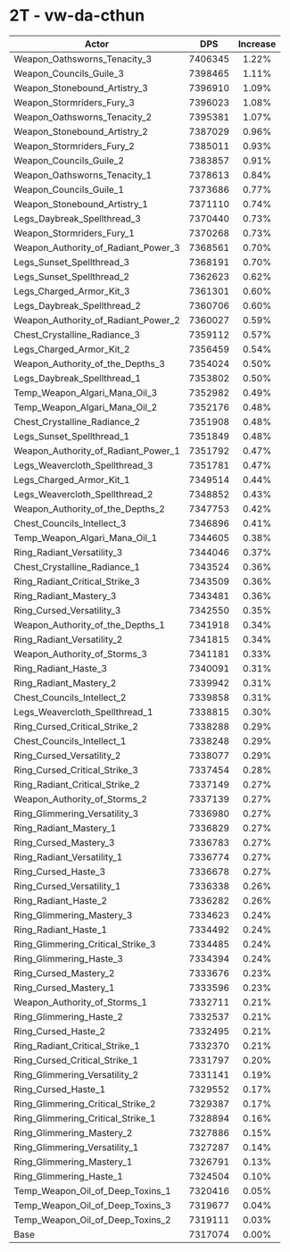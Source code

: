 # 2T - vw-da-cthun
| Actor | DPS | Increase |
|---|:---:|:---:|
|Weapon_Oathsworns_Tenacity_3|7406345|1.22%|
|Weapon_Councils_Guile_3|7398465|1.11%|
|Weapon_Stonebound_Artistry_3|7396910|1.09%|
|Weapon_Stormriders_Fury_3|7396023|1.08%|
|Weapon_Oathsworns_Tenacity_2|7395381|1.07%|
|Weapon_Stonebound_Artistry_2|7387029|0.96%|
|Weapon_Stormriders_Fury_2|7385011|0.93%|
|Weapon_Councils_Guile_2|7383857|0.91%|
|Weapon_Oathsworns_Tenacity_1|7378613|0.84%|
|Weapon_Councils_Guile_1|7373686|0.77%|
|Weapon_Stonebound_Artistry_1|7371110|0.74%|
|Legs_Daybreak_Spellthread_3|7370440|0.73%|
|Weapon_Stormriders_Fury_1|7370268|0.73%|
|Weapon_Authority_of_Radiant_Power_3|7368561|0.70%|
|Legs_Sunset_Spellthread_3|7368191|0.70%|
|Legs_Sunset_Spellthread_2|7362623|0.62%|
|Legs_Charged_Armor_Kit_3|7361301|0.60%|
|Legs_Daybreak_Spellthread_2|7360706|0.60%|
|Weapon_Authority_of_Radiant_Power_2|7360027|0.59%|
|Chest_Crystalline_Radiance_3|7359112|0.57%|
|Legs_Charged_Armor_Kit_2|7356459|0.54%|
|Weapon_Authority_of_the_Depths_3|7354024|0.50%|
|Legs_Daybreak_Spellthread_1|7353802|0.50%|
|Temp_Weapon_Algari_Mana_Oil_3|7352982|0.49%|
|Temp_Weapon_Algari_Mana_Oil_2|7352176|0.48%|
|Chest_Crystalline_Radiance_2|7351908|0.48%|
|Legs_Sunset_Spellthread_1|7351849|0.48%|
|Weapon_Authority_of_Radiant_Power_1|7351792|0.47%|
|Legs_Weavercloth_Spellthread_3|7351781|0.47%|
|Legs_Charged_Armor_Kit_1|7349514|0.44%|
|Legs_Weavercloth_Spellthread_2|7348852|0.43%|
|Weapon_Authority_of_the_Depths_2|7347753|0.42%|
|Chest_Councils_Intellect_3|7346896|0.41%|
|Temp_Weapon_Algari_Mana_Oil_1|7344605|0.38%|
|Ring_Radiant_Versatility_3|7344046|0.37%|
|Chest_Crystalline_Radiance_1|7343524|0.36%|
|Ring_Radiant_Critical_Strike_3|7343509|0.36%|
|Ring_Radiant_Mastery_3|7343481|0.36%|
|Ring_Cursed_Versatility_3|7342550|0.35%|
|Weapon_Authority_of_the_Depths_1|7341918|0.34%|
|Ring_Radiant_Versatility_2|7341815|0.34%|
|Weapon_Authority_of_Storms_3|7341181|0.33%|
|Ring_Radiant_Haste_3|7340091|0.31%|
|Ring_Radiant_Mastery_2|7339942|0.31%|
|Chest_Councils_Intellect_2|7339858|0.31%|
|Legs_Weavercloth_Spellthread_1|7338815|0.30%|
|Ring_Cursed_Critical_Strike_2|7338288|0.29%|
|Chest_Councils_Intellect_1|7338248|0.29%|
|Ring_Cursed_Versatility_2|7338077|0.29%|
|Ring_Cursed_Critical_Strike_3|7337454|0.28%|
|Ring_Radiant_Critical_Strike_2|7337149|0.27%|
|Weapon_Authority_of_Storms_2|7337139|0.27%|
|Ring_Glimmering_Versatility_3|7336980|0.27%|
|Ring_Radiant_Mastery_1|7336829|0.27%|
|Ring_Cursed_Mastery_3|7336783|0.27%|
|Ring_Radiant_Versatility_1|7336774|0.27%|
|Ring_Cursed_Haste_3|7336678|0.27%|
|Ring_Cursed_Versatility_1|7336338|0.26%|
|Ring_Radiant_Haste_2|7336282|0.26%|
|Ring_Glimmering_Mastery_3|7334623|0.24%|
|Ring_Radiant_Haste_1|7334492|0.24%|
|Ring_Glimmering_Critical_Strike_3|7334485|0.24%|
|Ring_Glimmering_Haste_3|7334394|0.24%|
|Ring_Cursed_Mastery_2|7333676|0.23%|
|Ring_Cursed_Mastery_1|7333596|0.23%|
|Weapon_Authority_of_Storms_1|7332711|0.21%|
|Ring_Glimmering_Haste_2|7332537|0.21%|
|Ring_Cursed_Haste_2|7332495|0.21%|
|Ring_Radiant_Critical_Strike_1|7332370|0.21%|
|Ring_Cursed_Critical_Strike_1|7331797|0.20%|
|Ring_Glimmering_Versatility_2|7331141|0.19%|
|Ring_Cursed_Haste_1|7329552|0.17%|
|Ring_Glimmering_Critical_Strike_2|7329387|0.17%|
|Ring_Glimmering_Critical_Strike_1|7328894|0.16%|
|Ring_Glimmering_Mastery_2|7327886|0.15%|
|Ring_Glimmering_Versatility_1|7327287|0.14%|
|Ring_Glimmering_Mastery_1|7326791|0.13%|
|Ring_Glimmering_Haste_1|7324504|0.10%|
|Temp_Weapon_Oil_of_Deep_Toxins_1|7320416|0.05%|
|Temp_Weapon_Oil_of_Deep_Toxins_3|7319677|0.04%|
|Temp_Weapon_Oil_of_Deep_Toxins_2|7319111|0.03%|
|Base|7317074|0.00%|
